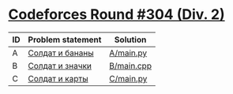 # [Codeforces Round #304 (Div. 2)](http://codeforces.com/contest/546)

| ID | Problem statement                                               | Solution                 |
|----|-----------------------------------------------------------------|--------------------------|
| A  | [Солдат и бананы](https://codeforces.com/contest/546/problem/A) | [A/main.py](A/main.py)   |
| B  | [Солдат и значки](https://codeforces.com/contest/546/problem/B) | [B/main.cpp](B/main.cpp) |
| C  | [Солдат и карты](https://codeforces.com/contest/546/problem/C)  | [C/main.py](C/main.py)   |

